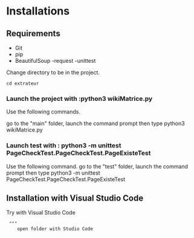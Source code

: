 # Installations

## Requirements
 

- Git
- pip
- BeautifulSoup
-request
-unittest

Change directory to be in the project.


```
cd extrateur
```

### Launch the project with :python3 wikiMatrice.py
Use the following commands.

go to the "main" folder, launch the command prompt then type python3 wikiMatrice.py
 
### Launch test with : python3 -m unittest PageCheckTest.PageCheckTest.PageExisteTest

Use the following command.
go to the "test" folder, launch the command prompt then type python3  -m unittest PageCheckTest.PageCheckTest.PageExisteTest

  
## Installation with Visual Studio Code

Try with Visual Studio Code
  
     """
        open folder with Studio Code
